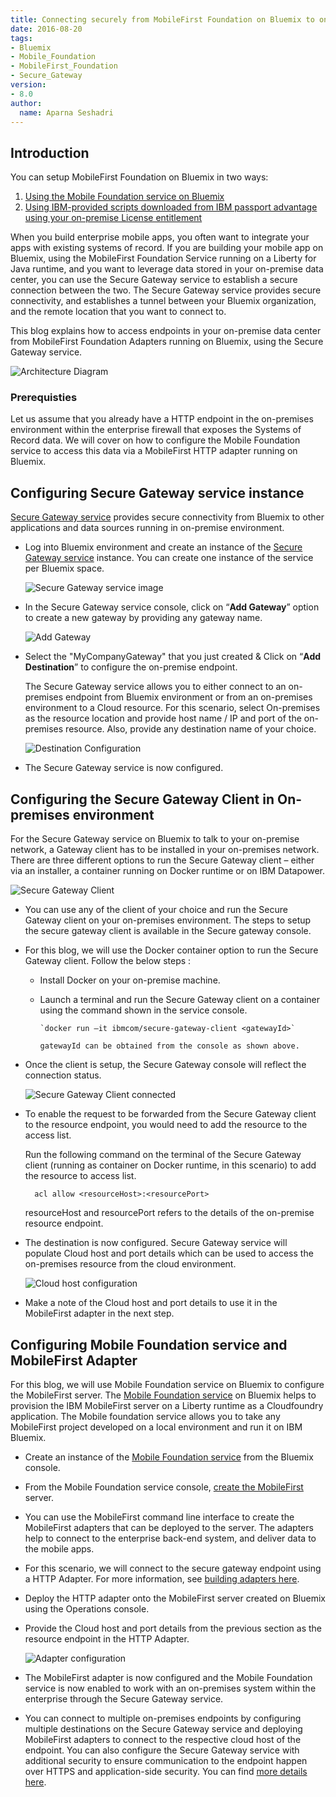 ```yaml
---
title: Connecting securely from MobileFirst Foundation on Bluemix to on-premises systems using Secure Gateway service
date: 2016-08-20
tags:
- Bluemix
- Mobile_Foundation
- MobileFirst_Foundation
- Secure_Gateway
version:
- 8.0
author:
  name: Aparna Seshadri
---
```

## Introduction
You can setup MobileFirst Foundation on Bluemix in two ways:

1.	[Using the Mobile Foundation service on Bluemix](https://new-console.ng.bluemix.net/catalog/services/mobile-foundation/)
2.	[Using IBM-provided scripts downloaded from IBM passport advantage using your on-premise License entitlement](https://mobilefirstplatform.ibmcloud.com/tutorials/en/foundation/8.0/bluemix/mobilefirst-server-using-scripts/)

When you build enterprise mobile apps, you often want to integrate your apps with existing systems of record. If you are building your mobile app on Bluemix, using the MobileFirst Foundation Service running on a Liberty for Java runtime, and you want to leverage data stored in your on-premise data center, you can use the Secure Gateway service to establish a secure connection between the two. The Secure Gateway service provides secure connectivity, and establishes a tunnel between your Bluemix organization, and the remote location that you want to connect to.

This blog explains how to access endpoints in your on-premise data center from MobileFirst Foundation Adapters running on Bluemix, using the Secure Gateway service.

  ![Architecture Diagram]({{site.baseurl}}/assets/blog/2016-08-20-connecting-securely-from-mobilefirst-bluemix-to-on-premise-backends-with-secure-gateway-service/architecture_diagram.png)

### Prerequisties

Let us assume that you already have a HTTP endpoint in the on-premises environment within the enterprise firewall that exposes the Systems of Record data. We will cover on how to configure the Mobile Foundation service to access this data via a MobileFirst HTTP adapter running on Bluemix.

## Configuring  Secure Gateway service instance

[Secure Gateway service](https://console.ng.bluemix.net/docs/services/SecureGateway/secure_gateway.html) provides secure connectivity from Bluemix to other applications and data sources running in on-premise environment.

- Log into Bluemix environment and create an instance of the [Secure Gateway service](https://new-console.ng.bluemix.net/catalog/services/secure-gateway/) instance. You can create one instance of the service per Bluemix space.

  ![Secure Gateway service image]({{site.baseurl}}/assets/blog/2016-08-20-connecting-securely-from-mobilefirst-bluemix-to-on-premise-backends-with-secure-gateway-service/secure_gateway_service.png)

- In the Secure Gateway service console, click on “**Add Gateway**” option to create a new gateway by providing any gateway name.

  ![Add Gateway]({{site.baseurl}}/assets/blog/2016-08-20-connecting-securely-from-mobilefirst-bluemix-to-on-premise-backends-with-secure-gateway-service/addgateway.png)

- Select the "MyCompanyGateway" that you just created & Click on “**Add Destination**” to configure the on-premise endpoint.

    The Secure Gateway service allows you to either connect to an on-premises endpoint from Bluemix environment or from an on-premises environment to a Cloud resource. For this scenario, select On-premises as the resource location and provide host name / IP and port of the on-premises resource. Also, provide any destination name of your choice.

  ![Destination Configuration]({{site.baseurl}}/assets/blog/2016-08-20-connecting-securely-from-mobilefirst-bluemix-to-on-premise-backends-with-secure-gateway-service/destination_configuration.png)

- The Secure Gateway service is now configured.

## Configuring the Secure Gateway Client in On-premises environment

For the Secure Gateway service on Bluemix to talk to your on-premise network, a Gateway client has to be installed in your on-premises network. There are three different options to run the Secure Gateway client – either via an installer, a container running on Docker runtime or on IBM Datapower.

![Secure Gateway Client]({{site.baseurl}}/assets/blog/2016-08-20-connecting-securely-from-mobilefirst-bluemix-to-on-premise-backends-with-secure-gateway-service/secure_gateway_client.png)

- You can use any of the client of your choice and run the Secure Gateway client on your on-premises environment. The steps to setup the secure gateway client is available in the Secure gateway console.

- For this blog, we will use the Docker container option to run the Secure Gateway client. Follow the below steps :

  - Install Docker on your on-premise machine.
  - Launch a terminal and run the Secure Gateway client on a container using the command shown in the service console.

        `docker run –it ibmcom/secure-gateway-client <gatewayId>`

        gatewayId can be obtained from the console as shown above.

- Once the client is setup, the Secure Gateway console will reflect the connection status.

  ![Secure Gateway Client connected]({{site.baseurl}}/assets/blog/2016-08-20-connecting-securely-from-mobilefirst-bluemix-to-on-premise-backends-with-secure-gateway-service/gateway_client_connected.png)

- To enable the request to be forwarded from the Secure Gateway client to the resource endpoint, you would need to add the resource to the access list.

    Run the following command on the terminal of the Secure Gateway client (running as container on Docker runtime, in this scenario) to add the resource to access list.

        acl allow <resourceHost>:<resourcePort>

    resourceHost and resourcePort refers to the details of the on-premise resource endpoint.

- The destination is now configured. Secure Gateway service will populate Cloud host and port details which can be used to access the on-premises resource from the cloud environment.

  ![Cloud host configuration]({{site.baseurl}}/assets/blog/2016-08-20-connecting-securely-from-mobilefirst-bluemix-to-on-premise-backends-with-secure-gateway-service/cloud_host_configuration.png)

- Make a note of the Cloud host and port details to use it in the MobileFirst adapter in the next step.

## Configuring Mobile Foundation service and MobileFirst Adapter

For this blog, we will use Mobile Foundation service on Bluemix to configure the MobileFirst server. The [Mobile Foundation service](https://new-console.ng.bluemix.net/catalog/services/mobile-foundation) on Bluemix helps to provision the IBM MobileFirst server on a Liberty runtime as a Cloudfoundry application. The Mobile foundation service allows you to take any MobileFirst project developed on a local environment and run it on IBM Bluemix.

- Create an instance of the [Mobile Foundation service](https://new-console.ng.bluemix.net/catalog/services/mobile-foundation/) from the Bluemix console.

- From the Mobile Foundation service console, [create the MobileFirst](https://mobilefirstplatform.ibmcloud.com/tutorials/en/foundation/8.0/bluemix/using-mobile-foundation/) server.

- You can use the MobileFirst command line interface to create the MobileFirst adapters that can be deployed to the server. The adapters help to connect to the enterprise back-end system, and deliver data to the mobile apps.

- For this scenario, we will connect to the secure gateway endpoint using a HTTP Adapter. For more information, see [building adapters here](https://mobilefirstplatform.ibmcloud.com/tutorials/en/foundation/8.0/adapters/).

- Deploy the HTTP adapter onto the MobileFirst server created on Bluemix using the Operations console.

- Provide the Cloud host and port details from the previous section as the resource endpoint in the HTTP Adapter.

  ![Adapter configuration]({{site.baseurl}}/assets/blog/2016-08-20-connecting-securely-from-mobilefirst-bluemix-to-on-premise-backends-with-secure-gateway-service/adapter_configuration.png)

- The MobileFirst adapter is now configured and the Mobile Foundation service is now enabled to work with an on-premises system within the enterprise through the Secure Gateway service.

- You can connect to multiple on-premises endpoints by configuring multiple destinations on the Secure Gateway service and deploying MobileFirst adapters to connect to the respective cloud host of the endpoint.
  You can also configure the Secure Gateway service with additional security to ensure communication to the endpoint happen over HTTPS and application-side security. You can find [more details here](https://new-console.ng.bluemix.net/docs/services/SecureGateway/sg_overview.html#sg_overview).
